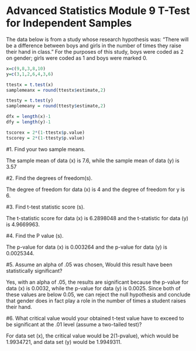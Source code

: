Advanced Statistics Module 9 T-Test for Independent Samples
================

The data below is from a study whose research hypothesis was: “There will be a difference between boys and girls in the number of times they raise their hand in class.” For the purposes of this study, boys were coded as 2 on gender; girls were coded as 1 and boys were marked 0.

``` r
x=c(9,8,3,8,10)
y=c(3,1,2,6,4,3,6)
```

``` r
ttestx = t.test(x)
samplemeanx = round(ttestx$estimate,2)

ttesty = t.test(y)
samplemeany = round(ttesty$estimate,2)

dfx = length(x)-1
dfy = length(y)-1

tscorex = 2*(1-ttestx$p.value)
tscorey = 2*(1-ttesty$p.value)
```

\#1. Find your two sample means.

The sample mean of data (x) is 7.6, while the sample mean of data (y) is 3.57

\#2. Find the degrees of freedom(s).

The degree of freedom for data (x) is 4 and the degree of freedom for y is 6.

\#3. Find t-test statistic score (s).

The t-statistic score for data (x) is 6.2898048 and the t-statistic for data (y) is 4.9669963.

\#4. Find the P value (s).

The p-value for data (x) is 0.003264 and the p-value for data (y) is 0.0025344.

\#5. Assume an alpha of .05 was chosen, Would this result have been statistically significant?

Yes, with an alpha of .05, the results are significant because the p-value for data (x) is 0.0032, while the p-value for data (y) is 0.0025. Since both of these values are below 0.05, we can reject the null hypothesis and conclude that gender does in fact play a role in the number of times a student raises their hand.

\#6. What critical value would your obtained t-test value have to exceed to be significant at the .01 level (assume a two-tailed test)?

For data set (x), the critical value would be 2(1-pvalue), which would be 1.9934721, and data set (y) would be 1.9949311.
